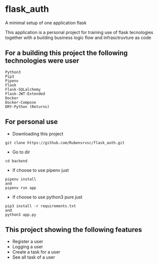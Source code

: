 # flask_auth
A minimal setup of one application flask

This application is a personal project for training use of flask tecnologies together with a building business logic flow and infrasctruvture as code

## For a building this project the following technologies were user
```
Python3
Pip3
Pipenv
Flask
Flask-SQLalchemy
Flask-JWT-Extended
Docker
Docker-Compose
DRY-Python (Returns)
```

## For personal use

- Downloading this project
```
git clone https://github.com/Rubensrvsc/flask_auth.git
```
- Go to dir

```
cd backend
```

- If choose to use pipenv just
```
pipenv install
and
pipenv run app
```
- If choose to use python3 pure just
```
pip3 install -r requirements.txt
and
python3 app.py
```
## This project showing the following features
- Register a user
- Logging a user
- Create a task for a user
- See all task of a user



